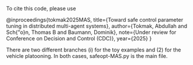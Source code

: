 To cite this code, please use

@inproceedings{tokmak2025MAS,
  title={Toward safe control parameter tuning in distributed multi-agent systems},
  author={Tokmak, Abdullah and Sch{\"o}n, Thomas B and Baumann, Dominik},
  note={Under review for Conference on Decision and Control (CDC)},
  year={2025}
}


There are two different branches (i) for the toy examples and (2) for the vehicle platooning. In both cases, safeopt-MAS.py is the main file.
